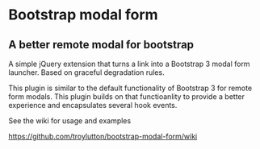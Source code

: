 Bootstrap modal form
====================

A better remote modal for bootstrap
------

A simple jQuery extension that turns a link into a Bootstrap 3 modal form launcher. Based on graceful degradation rules.

This plugin is similar to the default functionality of Bootstrap 3 for remote form modals.  This plugin builds on that functioanlity to provide a better experience and encapsulates several hook events. 

See the wiki for usage and examples 

https://github.com/troylutton/bootstrap-modal-form/wiki
